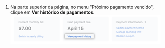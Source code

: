 1. Na parte superior da página, no menu "Próximo pagamento vencido", clique em **Ver histórico de pagamentos**. ![Link View payment history (Exibir histórico de pagamentos)](/assets/images/help/billing/view-payment-history-link.png)
